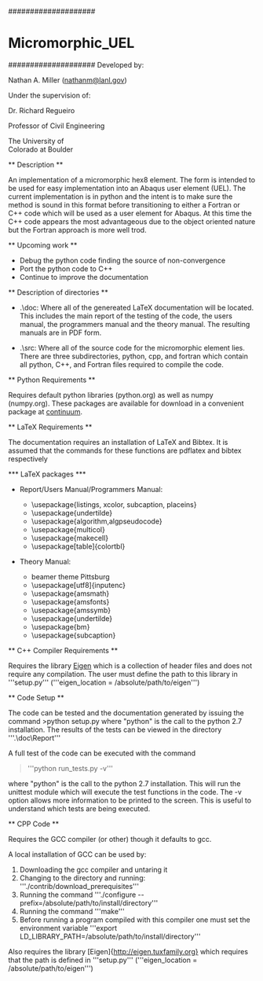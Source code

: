 ####################
# Micromorphic_UEL
####################
Developed by:

Nathan A. Miller (nathanm@lanl.gov)



Under the supervision of:

Dr. Richard Regueiro

Professor of Civil Engineering

The University of   
Colorado at Boulder



** Description **

An implementation of a micromorphic hex8 element. The form is 
intended to be used for easy implementation into an Abaqus 
user element (UEL). The current implementation is in python 
and the intent is to make sure the method is sound in this 
format before transitioning to either a Fortran or C++ code 
which will be used as a user element for Abaqus. At this time 
the C++ code appears the most advantageous due to the object 
oriented nature but the Fortran approach is more well trod.

** Upcoming work **

- Debug the python code finding the source of non-convergence
- Port the python code to C++
- Continue to improve the documentation

** Description of directories **

- .\doc: Where all of the genereated LaTeX documentation will be located. This includes 
       the main report of the testing of the code, the users manual, the programmers 
       manual and the theory manual. The resulting manuals are in PDF form.
       
- .\src: Where all of the source code for the micromorphic element lies. There are three
       subdirectories, python, cpp, and fortran which contain all python, C++, and 
       Fortran files required to compile the code.

** Python Requirements **

Requires default python libraries (python.org) as well as numpy (numpy.org). These packages are 
available for download in a convenient package at [continuum](www.continuum.io/downloads).

** LaTeX Requirements **

The documentation requires an installation of LaTeX and Bibtex. It is assumed that the commands for these 
functions are pdflatex and bibtex respectively

*** LaTeX packages ***

- Report/Users Manual/Programmers Manual:
    - \usepackage{listings, xcolor, subcaption, placeins}
    - \usepackage{undertilde}
    - \usepackage{algorithm,algpseudocode}
    - \usepackage{multicol}
    - \usepackage{makecell}
    - \usepackage[table]{colortbl}

- Theory Manual:
    - beamer theme Pittsburg
    - \usepackage[utf8]{inputenc}
    - \usepackage{amsmath}
    - \usepackage{amsfonts}
    - \usepackage{amssymb}
    - \usepackage{undertilde}
    - \usepackage{bm}
    - \usepackage{subcaption}

** C++ Compiler Requirements **

Requires the library [Eigen](http://eigen.tuxfamily.org) which is a collection of header files and does
not require any compilation. The user must define the path to this library in '''setup.py'''
('''eigen_location = /absolute/path/to/eigen''')

** Code Setup **

The code can be tested and the documentation generated by issuing the command >python setup.py
where "python" is the call to the python 2.7 installation. The results of the tests can be viewed in
the directory '''.\doc\Report\'''

A full test of the code can be executed with the command
> '''python run_tests.py -v'''

where "python" is the call to the python 2.7 installation. This will run the unittest module 
which will execute the test functions in the code. The -v option allows more information to 
be printed to the screen. This is useful to understand which tests are being executed.

** CPP Code **

Requires the GCC compiler (or other) though it defaults to gcc.

A local installation of GCC can be used by:

1. Downloading the gcc compiler and untaring it
2. Changing to the directory and running: '''./contrib/download_prerequisites'''
3. Running the command '''./configure --prefix=/absolute/path/to/install/directory'''
4. Running the command '''make'''
5. Before running a program compiled with this compiler one must set the environment 
   variable '''export LD_LIBRARY_PATH=/absolute/path/to/install/directory'''

Also requires the library [Eigen]{http://eigen.tuxfamily.org} which requires that 
the path is defined in '''setup.py''' ('''eigen_location = /absolute/path/to/eigen''')
